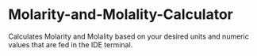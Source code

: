 # Molarity-and-Molality-Calculator
Calculates Molarity and Molality based on your desired units and numeric values that are fed in the IDE terminal.
